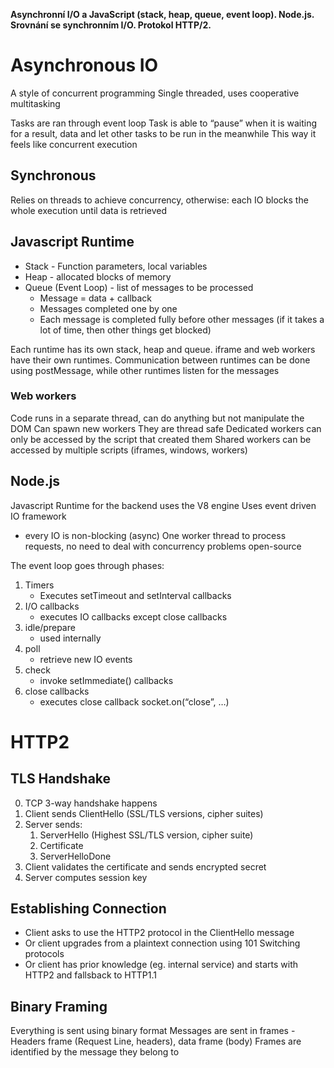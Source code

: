 **Asynchronní I/O a JavaScript (stack, heap, queue, event loop). Node.js. Srovnání se synchronním I/O. Protokol HTTP/2.**

# Asynchronous IO
A style of concurrent programming
Single threaded, uses cooperative multitasking

Tasks are ran through event loop
Task is able to “pause” when it is waiting for a result, data and let other tasks to be run in the meanwhile
This way it feels like concurrent execution

## Synchronous
Relies on threads to achieve concurrency, otherwise:
each IO blocks the whole execution until data is retrieved

## Javascript Runtime
- Stack - Function parameters, local variables
- Heap - allocated blocks of memory
- Queue (Event Loop) - list of messages to be processed
	- Message = data + callback
	- Messages completed one by one
	- Each message is completed fully before other messages (if it takes a lot of time, then other things get blocked)

Each runtime has its own stack, heap and queue. iframe and web workers have their own runtimes.
Communication between runtimes can be done using postMessage, while other runtimes listen for the messages

### Web workers
Code runs in a separate thread, can do anything but not manipulate the DOM
Can spawn new workers
They are thread safe
Dedicated workers can only be accessed by the script that created them
Shared workers can be accessed by multiple scripts (iframes, windows, workers)

## Node.js
Javascript Runtime for the backend uses the V8 engine
Uses event driven IO framework
- every IO is non-blocking (async)
One worker thread to process requests, no need to deal with concurrency problems
open-source

The event loop goes through phases:
1. Timers
	- Executes setTimeout and setInterval callbacks
2. I/O callbacks
	- executes IO callbacks except close callbacks
3. idle/prepare
	- used internally
4. poll
	- retrieve new IO events
5. check
	- invoke setImmediate() callbacks
6. close callbacks
	- executes close callback socket.on(“close”, …)

# HTTP2

## TLS Handshake
0. TCP 3-way handshake happens
1. Client sends ClientHello (SSL/TLS versions, cipher suites)
2. Server sends:
	1. ServerHello (Highest SSL/TLS version, cipher suite)
	2. Certificate
	3. ServerHelloDone
3. Client validates the certificate and sends encrypted secret
4. Server computes session key
## Establishing Connection
- Client asks to use the HTTP2 protocol in the ClientHello message
- Or client upgrades from a plaintext connection using 101 Switching protocols
- Or client has prior knowledge (eg. internal service) and starts with HTTP2 and fallsback to HTTP1.1
## Binary Framing
Everything is sent using binary format
Messages are sent in frames - Headers frame (Request Line, headers), data frame (body)
Frames are identified by the message they belong to
